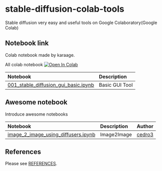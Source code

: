 # stable-diffusion-colab-tools
Stable diffusion very easy and useful tools on Google Colaboratory(Google Colab)


## Notebook link
Colab notebook made by karaage.

All colab notebook
[![Open In Colab](https://colab.research.google.com/assets/colab-badge.svg)](https://colab.research.google.com/github/karaage0703/stable-diffusion-colab-tools/blob/main)

| Notebook  | Description |
|:-|:-|
| [001_stable_diffusion_gui_basic.ipynb](https://colab.research.google.com/drive/1g-2TEIk-nlwn3ALhUpSfXrqQRv6QTudN?usp=sharing)  | Basic GUI Tool |


## Awesome notebook
Introduce awesome notebooks

| Notebook  | Description | Author |
|:-|:-|:-|
| [image_2_image_using_diffusers.ipynb](https://colab.research.google.com/github/patil-suraj/Notebooks/blob/master/image_2_image_using_diffusers.ipynb)  | Image2Image | [cedro3](https://github.com/cedro3) |

## References

Please see [REFERENCES](REFERENCES.md).
